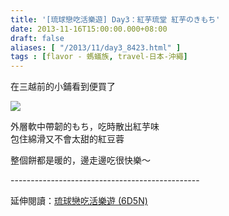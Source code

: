 ```yaml
---
title: '[琉球戀吃活樂遊] Day3：紅芋琉堂 紅芋のきもち'
date: 2013-11-16T15:00:00.000+08:00
draft: false
aliases: [ "/2013/11/day3_8423.html" ]
tags : [flavor - 螞蟻族, travel-日本-沖繩]
---
```


在三越前的小鋪看到便買了  

![](/images/okinawa3h.jpg)

外層軟中帶韌的もち，吃時散出紅芋味  
包住綿滑又不會太甜的紅豆蓉  
  
整個餅都是暖的，邊走邊吃很快樂～  
  
\-----------------------------------------------  
  
延伸閱讀：[琉球戀吃活樂遊 (6D5N)](https://hidie.net/okinawa6d5n/)
